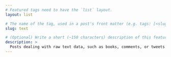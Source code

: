 ```yaml
---
# Featured tags need to have the `list` layout.
layout: list

# The name of the tag, used in a post's front matter (e.g. tags: [<slug>]).
slug: text

# (Optional) Write a short (~150 characters) description of this featured tag.
description: >
  Posts dealing with raw text data, such as books, comments, or tweets.
---
```

